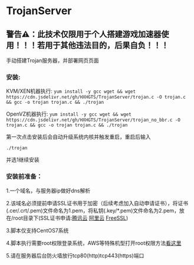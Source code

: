 # TrojanServer

## 警告⚠：此技术仅限用于个人搭建游戏加速器使用！！！若用于其他违法目的，后果自负！！！

手动搭建Trojan服务器，并部署网页页面

### 安装:

KVM/XEN机器执行:
`yum install -y gcc wget && wget https://cdn.jsdelivr.net/gh/HXHGTS/TrojanServer/trojan.c -O trojan.c && gcc -o trojan trojan.c && ./trojan`

OpenVZ机器执行:
`yum install -y gcc wget && wget https://cdn.jsdelivr.net/gh/HXHGTS/TrojanServer/trojan_no_bbr.c -O trojan.c && gcc -o trojan trojan.c && ./trojan`

第一次点击安装后会自动升级系统内核并触发重启，重启后输入

`./trojan`

并选1继续安装

### 安装前准备：

1.一个域名，与服务器ip做好dns解析

2.该域名必须提前申请SSL证书用于加密（后续考虑加入自动申请证书），将证书(.cer/.crt/.pem)文件命名为1.pem，将私钥(.key/*.pem)文件命名为2.pem，放在/root目录下(SSL证书申请:[腾讯云](https://console.cloud.tencent.com/ssl) [阿里云](https://common-buy.aliyun.com/?spm=5176.b5912525.0.0.3c07GExwGExwfv&commodityCode=cas) [FreeSSL](https://freessl.cn/))

3.脚本仅支持CentOS7系统

4.脚本执行需要root权限登录系统，AWS等特殊机型打开root权限方法[看这里](https://hxhgts.ml/AWSECSRoot/)

5.请在服务器后台防火墙放行tcp80(http)tcp443(https)端口
